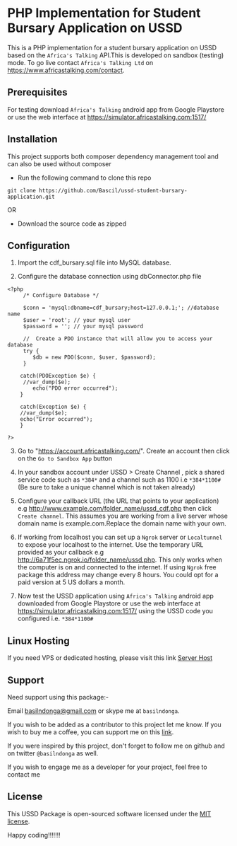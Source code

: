 # PHP Implementation for Student Bursary Application on USSD

This is a PHP implementation for a student bursary application on USSD based on the `Africa's Talking` API.This is developed on sandbox (testing) mode. To go live contact `Africa's Talking Ltd` on https://www.africastalking.com/contact.

## Prerequisites

For testing download `Africa's Talking` android app from Google Playstore or use the web interface at https://simulator.africastalking.com:1517/

## Installation

This project supports both composer dependency management tool and can also be used without composer

- Run the following command to clone this repo

```
git clone https://github.com/Bascil/ussd-student-bursary-application.git

```

OR

- Download the source code as zipped

## Configuration

1. Import the cdf_bursary.sql file into MySQL database.

2. Configure the database connection using dbConnector.php file

```
<?php
     /* Configure Database */

     $conn = 'mysql:dbname=cdf_bursary;host=127.0.0.1;'; //database name
     $user = 'root'; // your mysql user
     $password = ''; // your mysql password

     //  Create a PDO instance that will allow you to access your database
     try {
        $db = new PDO($conn, $user, $password);
     }

    catch(PDOException $e) {
     //var_dump($e);
        echo("PDO error occurred");
    }

    catch(Exception $e) {
    //var_dump($e);
    echo("Error occurred");
    }

?>

```

3. Go to "https://account.africastalking.com/". Create an account then click on the `Go to Sandbox App` button

4. In your sandbox account under USSD > Create Channel , pick a shared service code such as `*384*` and a channel such as 1100 i.e `*384*1100#` (Be sure to take a unique channel which is not taken already)

5. Configure your callback URL (the URL that points to your application) e.g http://www.example.com/folder_name/ussd_cdf.php then click `Create channel`. This assumes you are working from a live server whose domain name is example.com.Replace the domain name with your own.

6. If working from localhost you can set up a `Ngrok` server or `Localtunnel` to expose your localhost to the internet. Use the temporary URL provided as your callback e.g http://6a71f5ec.ngrok.io/folder_name/ussd.php. This only works when the computer is on and connected to the internet. If using `Ngrok` free package this address may change every 8 hours. You could opt for a paid version at 5 US dollars a month.

7. Now test the USSD application using `Africa's Talking` android app downloaded from Google Playstore or use the web interface at https://simulator.africastalking.com:1517/ using the USSD code you configured i.e. `*384*1100#`

## Linux Hosting

If you need VPS or dedicated hosting, please visit this link [Server Host](https://serverhost53.com)

## Support

Need support using this package:-

Email basilndonga@gmail.com or skype me at `basilndonga`.

If you wish to be added as a contributor to this project let me know. If you wish to buy me a coffee, you can support me on this [link](https://buymeacoffee.com/basilndonga).

If you were inspired by this project, don't forget to follow me on github and on twitter `@basilndonga` as well.

If you wish to engage me as a developer for your project, feel free to contact me

## License

This USSD Package is open-sourced software licensed under the [MIT license](http://opensource.org/licenses/MIT).

Happy coding!!!!!!!
